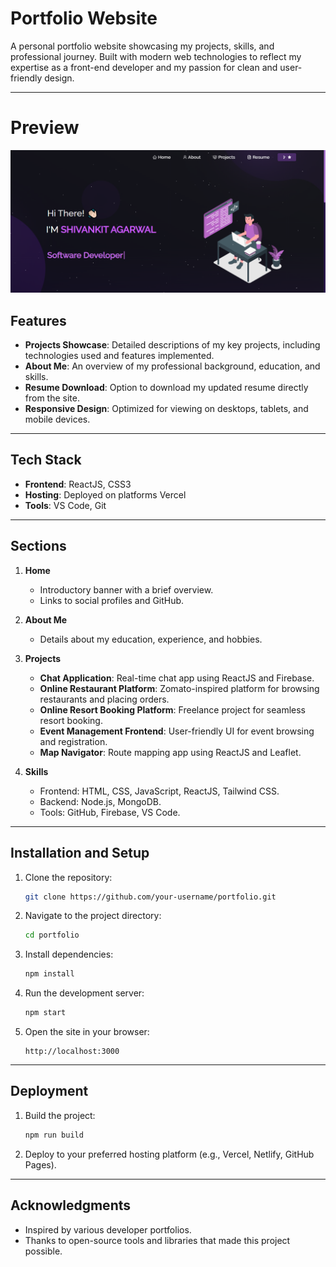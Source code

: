 # Portfolio Website

A personal portfolio website showcasing my projects, skills, and professional journey. Built with modern web technologies to reflect my expertise as a front-end developer and my passion for clean and user-friendly design.

---

# Preview
![Project Preview](https://github.com/shivankit1210/Portfolio/blob/main/src/Assets/Projects/my%20Portfolio.png)


## Features

- **Projects Showcase**: Detailed descriptions of my key projects, including technologies used and features implemented.
- **About Me**: An overview of my professional background, education, and skills.
- **Resume Download**: Option to download my updated resume directly from the site.
- **Responsive Design**: Optimized for viewing on desktops, tablets, and mobile devices.

---

## Tech Stack

- **Frontend**: ReactJS, CSS3
- **Hosting**: Deployed on platforms Vercel
- **Tools**: VS Code, Git

---

## Sections

1. **Home**
   - Introductory banner with a brief overview.
   - Links to social profiles and GitHub.

2. **About Me**
   - Details about my education, experience, and hobbies.

3. **Projects**
   - **Chat Application**: Real-time chat app using ReactJS and Firebase.
   - **Online Restaurant Platform**: Zomato-inspired platform for browsing restaurants and placing orders.
   - **Online Resort Booking Platform**: Freelance project for seamless resort booking.
   - **Event Management Frontend**: User-friendly UI for event browsing and registration.
   - **Map Navigator**: Route mapping app using ReactJS and Leaflet.

4. **Skills**
   - Frontend: HTML, CSS, JavaScript, ReactJS, Tailwind CSS.
   - Backend: Node.js, MongoDB.
   - Tools: GitHub, Firebase, VS Code.



---

## Installation and Setup

1. Clone the repository:
   ```bash
   git clone https://github.com/your-username/portfolio.git
   ```
2. Navigate to the project directory:
   ```bash
   cd portfolio
   ```
3. Install dependencies:
   ```bash
   npm install
   ```
4. Run the development server:
   ```bash
   npm start
   ```
5. Open the site in your browser:
   ```
   http://localhost:3000
   ```

---

## Deployment

1. Build the project:
   ```bash
   npm run build
   ```
2. Deploy to your preferred hosting platform (e.g., Vercel, Netlify, GitHub Pages).

---

## Acknowledgments

- Inspired by various developer portfolios.
- Thanks to open-source tools and libraries that made this project possible.
